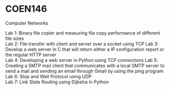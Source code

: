 # COEN146
Computer Networks

Lab 1: Binary file copier and measuring file copy performance of different file sizes  
Lab 2: File transfer with client and server over a socket using TCP
Lab 3: Develop a web server in C that will return either a IP configuration report or the regular HTTP server  
Lab 4: Developing a web server in Python using TCP connections 
Lab 5: Creating a SMTP mail client that communicates with a local SMTP server to send a mail and sending an email through Gmail by using the ping program  
Lab 6: Stop and Wait Protocol using UDP  
Lab 7: Link State Routing using Dijkstra in Python  
